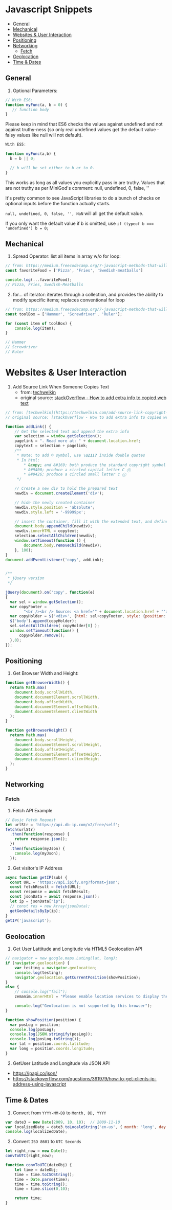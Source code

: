 # Javascript Snippets

<!-- MarkdownTOC -->

* [General](#general)
* [Mechanical](#mechanical)
* [Websites & User Interaction](#websites--user-interaction)
* [Positioning](#positioning)
* [Networking](#networking)
  * [Fetch](#fetch)
* [Geolocation](#geolocation)
* [Time & Dates](#time--dates)

<!-- /MarkdownTOC -->

<a id="general"></a>
## General
1. Optional Parameters:

```js
// With ES6:
function myFunc(a, b = 0) {
   // function body
}
```

Please keep in mind that ES6 checks the values against undefined and not against truthy-ness (so only real undefined values get the default value - falsy values like null will not default).

```js
With ES5:

function myFunc(a,b) {
  b = b || 0;

  // b will be set either to b or to 0.
}
```

This works as long as all values you explicitly pass in are truthy. Values that are not truthy as per MiniGod's comment: null, undefined, 0, false, ''

It's pretty common to see JavaScript libraries to do a bunch of checks on optional inputs before the function actually starts.

`null, undefined, 0, false, '', NaN` will all get the default value.

If you only want the default value if b is omitted, use `if (typeof b === 'undefined') b = 0;`

<a id="mechanical"></a>
## Mechanical

1. Spread Operator: list all items in array w/o for loop:

```js
// from: https://medium.freecodecamp.org/7-javascript-methods-that-will-boost-your-skills-in-less-than-8-minutes-4cc4c3dca03f
const favoriteFood = ['Pizza', 'Fries', 'Swedish-meatballs']

console.log(...favoriteFood);
// Pizza, Fries, Swedish-Meatballs
```

2. for... of iterator: iterates through a collection, and provides the ability to modify specific items; replaces conventional for loop

```js
// from: https://medium.freecodecamp.org/7-javascript-methods-that-will-boost-your-skills-in-less-than-8-minutes-4cc4c3dca03f
const toolBox = ['Hammer', 'Screwdriver', 'Ruler'];

for (const item of toolBox) {
    console.log(item);
}

// Hammer
// Screwdriver
// Ruler
```

<a id="websites--user-interaction"></a>
# Websites & User Interaction

1. Add Source Link When Someone Copies Text
    * from: [techwelkin](https://techwelkin.com/add-source-link-copyright-copied-text-clipboard)
    * original source: [stackOverflow - How to add extra info to copied web text](https://stackoverflow.com/questions/2026335/how-to-add-extra-info-to-copied-web-text)

```js
// from: [techwelkin](https://techwelkin.com/add-source-link-copyright-copied-text-clipboard)
// original source: [stackOverflow - How to add extra info to copied web text](https://stackoverflow.com/questions/2026335/how-to-add-extra-info-to-copied-web-text)

function addLink() {
    // Get the selected text and append the extra info
    var selection = window.getSelection();
    pagelink = ". Read more at: " + document.location.href;
    copytext = selection + pagelink;
    /**
     * Note: to add © symbol, use \u2117 inside double quotes
     * In html:
        * &copy; and &#169; both produce the standard copyright symbol ©
        * &#9400; produce a circled capital letter C Ⓒ
        * &#9426; produce a circled small letter c ⓒ
     */

    // Create a new div to hold the prepared text
    newdiv = document.createElement('div');

    // hide the newly created container
    newdiv.style.position = 'absolute';
    newdiv.style.left = '-99999px';

    // insert the container, fill it with the extended text, and define the new selection
    document.body.appendChild(newdiv);
    newdiv.innerHTML = copytext;
    selection.selectAllChildren(newdiv);
    window.setTimeout(function () {
        document.body.removeChild(newdiv);
    }, 100);
}
document.addEventListener('copy', addLink);


/**
 * jQuery version
 */

jQuery(document).on('copy', function(e)
{
  var sel = window.getSelection();
  var copyFooter =
        "<br /><br /> Source: <a href='" + document.location.href + "'>" + document.location.href + "</a><br />© YourSite";
  var copyHolder = $('<div>', {html: sel+copyFooter, style: {position: 'absolute', left: '-99999px'}});
  $('body').append(copyHolder);
  sel.selectAllChildren( copyHolder[0] );
  window.setTimeout(function() {
      copyHolder.remove();
  },0);
});


```

<a id="positioning"></a>
## Positioning

1. Get Browser Width and Height:

```js
function getBrowserWidth() {
  return Math.max(
    document.body.scrollWidth,
    document.documentElement.scrollWidth,
    document.body.offsetWidth,
    document.documentElement.offsetWidth,
    document.documentElement.clientWidth
  );
}

function getBrowserHeight() {
  return Math.max(
    document.body.scrollHeight,
    document.documentElement.scrollHeight,
    document.body.offsetHeight,
    document.documentElement.offsetHeight,
    document.documentElement.clientHeight
  );
}
```

<a id="networking"></a>
## Networking

<a id="fetch"></a>
### Fetch

1. Fetch API Example

```js
// Basic Fetch Request
let urlStr = 'https://api.db-ip.com/v2/free/self';
fetch(urlStr)
  .then(function(response) {
    return response.json();
  })
  .then(function(myJson) {
    console.log(myJson);
  });
```

2. Get visitor's IP Address

```js
async function getIP(sub) {
  const URL = 'https://api.ipify.org?format=json';
  const fetchResult = fetch(URL);
  const response = await fetchResult;
  const jsonData = await response.json();
  let ip = jsonData["ip"];
  // const res = new Array(jsonData);
  getGeoDetailsByIp(ip);
}
getIP('javascript');
```

<a id="geolocation"></a>
## Geolocation

1. Get User Lattitude and Longitude via HTML5 Geolocation API

```js
// navigator = new google.maps.LatLng(lat, long);
if (navigator.geolocation) {
    var testing = navigator.geolocation;
    console.log(testing);
    navigator.geolocation.getCurrentPosition(showPosition);
}
else {
    // console.log("fail");
    zemanim.innerHtml = "Please enable location services to display the most up-to-date Zemanim";

    console.log("Geolocation is not supported by this browser");
}

function showPosition(position) {
  var posLog = position;
  console.log(posLog);
  console.log(JSON.stringify(posLog));
  console.log(posLog.toString());
  var lat = position.coords.latitude;
  var long = position.coords.longitude;
}


```

2. GetUser Latitude and Longitude via JSON API
  * https://ipapi.co/json/
  * https://stackoverflow.com/questions/391979/how-to-get-clients-ip-address-using-javascript

<a id="time--dates"></a>
## Time & Dates

1. Convert from `YYYY-MM-DD` to `Month, DD, YYYY`

```js
var date3 = new Date(2009, 10, 10);  // 2009-11-10
var localizedDate = date3.toLocaleString('en-us', { month: 'long', day: 'numeric', year: 'numeric' });
console.log(localizedDate);
```

2. Convert `ISO 8601` to `UTC Seconds`

```js
let right_now = new Date();
convToUTC(right_now);

function convToUTC(dateObj) {
    let time = dateObj;
    time = time.toISOString();
    time = Date.parse(time);
    time = time.toString();
    time = time.slice(0,10);

    return time;
}
```

